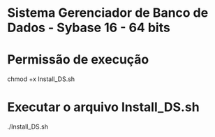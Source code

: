 # Sistema Gerenciador de Banco de Dados - Sybase 16 - 64 bits

# Permissão de execução
chmod +x Install_DS.sh

# Executar o arquivo Install_DS.sh
./Install_DS.sh

